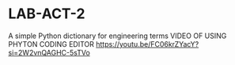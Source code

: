 # LAB-ACT-2
A simple Python dictionary for engineering terms 
VIDEO OF USING PHYTON CODING EDITOR 
https://youtu.be/FC06krZYacY?si=2W2vnQAGHC-5sTVo

